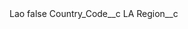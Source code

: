 <?xml version="1.0" encoding="UTF-8"?>
<CustomMetadata xmlns="http://soap.sforce.com/2006/04/metadata" xmlns:xsi="http://www.w3.org/2001/XMLSchema-instance" xmlns:xsd="http://www.w3.org/2001/XMLSchema">
    <label>Lao</label>
    <protected>false</protected>
    <values>
        <field>Country_Code__c</field>
        <value xsi:type="xsd:string">LA</value>
    </values>
    <values>
        <field>Region__c</field>
        <value xsi:nil="true"/>
    </values>
</CustomMetadata>

